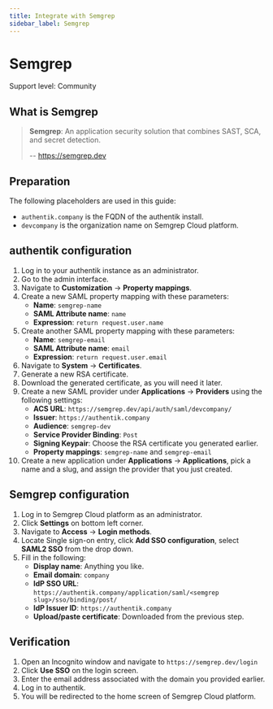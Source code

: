 ```yaml
---
title: Integrate with Semgrep
sidebar_label: Semgrep
---
```


# Semgrep

<span class="badge badge--secondary">Support level: Community</span>

## What is Semgrep

> **Semgrep**: An application security solution that combines SAST, SCA, and secret detection.
>
> -- https://semgrep.dev

## Preparation

The following placeholders are used in this guide:

- `authentik.company` is the FQDN of the authentik install.
- `devcompany` is the organization name on Semgrep Cloud platform.

## authentik configuration

1. Log in to your authentik instance as an administrator.
2. Go to the admin interface.
3. Navigate to **Customization** -> **Property mappings**.
4. Create a new SAML property mapping with these parameters:
    - **Name**: `semgrep-name`
    - **SAML Attribute name**: `name`
    - **Expression**: `return request.user.name`
5. Create another SAML property mapping with these parameters:
    - **Name**: `semgrep-email`
    - **SAML Attribute name**: `email`
    - **Expression**: `return request.user.email`
6. Navigate to **System** -> **Certificates**.
7. Generate a new RSA certificate.
8. Download the generated certificate, as you will need it later.
9. Create a new SAML provider under **Applications** -> **Providers** using the following settings:
    - **ACS URL**: `https://semgrep.dev/api/auth/saml/devcompany/`
    - **Issuer**: `https://authentik.company`
    - **Audience**: `semgrep-dev`
    - **Service Provider Binding**: `Post`
    - **Signing Keypair**: Choose the RSA certificate you generated earlier.
    - **Property mappings**: `semgrep-name` and `semgrep-email`
10. Create a new application under **Applications** -> **Applications**, pick a name and a slug, and assign the provider that you just created.

## Semgrep configuration

1. Log in to Semgrep Cloud platform as an administrator.
2. Click **Settings** on bottom left corner.
3. Navigate to **Access** -> **Login methods**.
4. Locate Single sign-on entry, click **Add SSO configuration**, select **SAML2 SSO** from the drop down.
5. Fill in the following:
    - **Display name**: Anything you like.
    - **Email domain**: `company`
    - **IdP SSO URL**: `https://authentik.company/application/saml/<semgrep slug>/sso/binding/post/`
    - **IdP Issuer ID**: `https://authentik.company`
    - **Upload/paste certificate**: Downloaded from the previous step.

## Verification

1. Open an Incognito window and navigate to `https://semgrep.dev/login`
2. Click **Use SSO** on the login screen.
3. Enter the email address associated with the domain you provided earlier.
4. Log in to authentik.
5. You will be redirected to the home screen of Semgrep Cloud platform.
